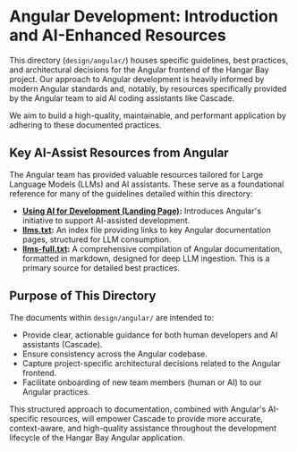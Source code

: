 # Angular Development: Introduction and AI-Enhanced Resources

This directory (`design/angular/`) houses specific guidelines, best practices, and architectural decisions for the Angular frontend of the Hangar Bay project. Our approach to Angular development is heavily informed by modern Angular standards and, notably, by resources specifically provided by the Angular team to aid AI coding assistants like Cascade.

We aim to build a high-quality, maintainable, and performant application by adhering to these documented practices.

## Key AI-Assist Resources from Angular

The Angular team has provided valuable resources tailored for Large Language Models (LLMs) and AI assistants. These serve as a foundational reference for many of the guidelines detailed within this directory:

- **[Using AI for Development (Landing Page)](https://angular.dev/ai/develop-with-ai):** Introduces Angular's initiative to support AI-assisted development.
- **[llms.txt](https://angular.dev/llms.txt):** An index file providing links to key Angular documentation pages, structured for LLM consumption.
- **[llms-full.txt](https://angular.dev/llms-full.txt):** A comprehensive compilation of Angular documentation, formatted in markdown, designed for deep LLM ingestion. This is a primary source for detailed best practices.

## Purpose of This Directory

The documents within `design/angular/` are intended to:

- Provide clear, actionable guidance for both human developers and AI assistants (Cascade).
- Ensure consistency across the Angular codebase.
- Capture project-specific architectural decisions related to the Angular frontend.
- Facilitate onboarding of new team members (human or AI) to our Angular practices.

This structured approach to documentation, combined with Angular's AI-specific resources, will empower Cascade to provide more accurate, context-aware, and high-quality assistance throughout the development lifecycle of the Hangar Bay Angular application.

